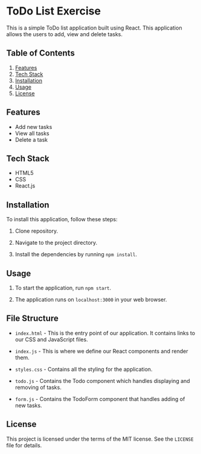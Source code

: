 # ToDo List Exercise 

This is a simple ToDo list application built using React. This application allows the users to add, view and delete tasks.

## Table of Contents

1. [Features](#features)
2. [Tech Stack](#tech-stack)
3. [Installation](#installation)
4. [Usage](#usage)
5. [License](#license)

## Features

* Add new tasks
* View all tasks
* Delete a task

## Tech Stack

* HTML5
* CSS
* React.js

## Installation

To install this application, follow these steps:

1. Clone repository.

2. Navigate to the project directory.

3. Install the dependencies by running `npm install`.

## Usage

1. To start the application, run `npm start`.

2. The application runs on `localhost:3000` in your web browser.

## File Structure

- `index.html` - This is the entry point of our application. It contains links to our CSS and JavaScript files.

- `index.js` - This is where we define our React components and render them.

- `styles.css` - Contains all the styling for the application.

- `todo.js` - Contains the Todo component which handles displaying and removing of tasks.

- `form.js` - Contains the TodoForm component that handles adding of new tasks.

## License

This project is licensed under the terms of the MIT license. See the `LICENSE` file for details.